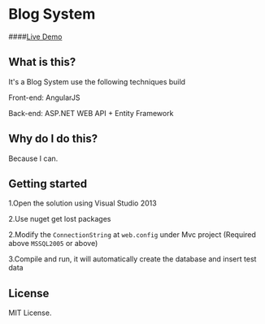 Blog System
===========

####<a href="http://www.woshinidezhu.com">Live Demo</a>

## What is this?
It's a Blog System use the following techniques build

Front-end: AngularJS

Back-end: ASP.NET WEB API + Entity Framework

## Why do I do this?
Because I can.

## Getting started

1.Open the solution using Visual Studio 2013

2.Use nuget get lost packages

2.Modify the `ConnectionString` at `web.config` under Mvc project (Required above `MSSQL2005` or above)

3.Compile and run, it will automatically create the database and insert test data

## License

MIT License.


